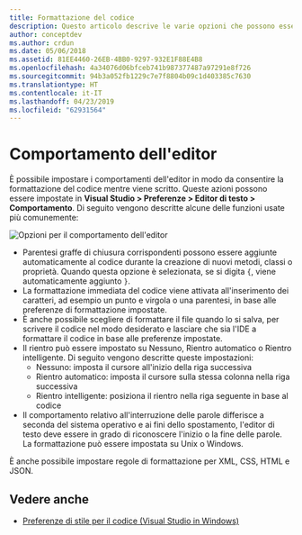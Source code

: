 ```yaml
---
title: Formattazione del codice
description: Questo articolo descrive le varie opzioni che possono essere usate per modificare il comportamento dell'editor di testo in Visual Studio per Mac
author: conceptdev
ms.author: crdun
ms.date: 05/06/2018
ms.assetid: 81EE4460-26EB-4BB0-9297-932E1F88E4B8
ms.openlocfilehash: 4a34076d06bfceb741b987377487a97291e8f726
ms.sourcegitcommit: 94b3a052fb1229c7e7f8804b09c1d403385c7630
ms.translationtype: HT
ms.contentlocale: it-IT
ms.lasthandoff: 04/23/2019
ms.locfileid: "62931564"
---
```

# <a name="editor-behavior"></a>Comportamento dell'editor

È possibile impostare i comportamenti dell'editor in modo da consentire la formattazione del codice mentre viene scritto. Queste azioni possono essere impostate in **Visual Studio > Preferenze > Editor di testo > Comportamento**. Di seguito vengono descritte alcune delle funzioni usate più comunemente:

![Opzioni per il comportamento dell'editor](media/source-editor-image9.png)

* Parentesi graffe di chiusura corrispondenti possono essere aggiunte automaticamente al codice durante la creazione di nuovi metodi, classi o proprietà. Quando questa opzione è selezionata, se si digita `{`, viene automaticamente aggiunto `}`.
* La formattazione immediata del codice viene attivata all'inserimento dei caratteri, ad esempio un punto e virgola o una parentesi, in base alle preferenze di formattazione impostate.
* È anche possibile scegliere di formattare il file quando lo si salva, per scrivere il codice nel modo desiderato e lasciare che sia l'IDE a formattare il codice in base alle preferenze impostate.
* Il rientro può essere impostato su Nessuno, Rientro automatico o Rientro intelligente. Di seguito vengono descritte queste impostazioni:
   * Nessuno: imposta il cursore all'inizio della riga successiva
   * Rientro automatico: imposta il cursore sulla stessa colonna nella riga successiva
   * Rientro intelligente: posiziona il rientro nella riga seguente in base al codice
* Il comportamento relativo all'interruzione delle parole differisce a seconda del sistema operativo e ai fini dello spostamento, l'editor di testo deve essere in grado di riconoscere l'inizio o la fine delle parole. La formattazione può essere impostata su Unix o Windows.

È anche possibile impostare regole di formattazione per XML, CSS, HTML e JSON.

## <a name="see-also"></a>Vedere anche

- [Preferenze di stile per il codice (Visual Studio in Windows)](/visualstudio/ide/code-styles-and-quick-actions)